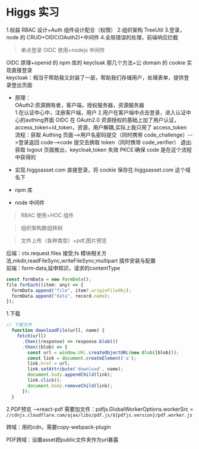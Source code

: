 # Higgs 实习

1.权益 RBAC 设计+Auth 组件设计配合（权限） 2.组织架构 TreeUtil 3.登录，node 的 CRUD+OIDC(OAuth2)+中间件 4.全局错误的处理，前端响应拦截

> 单点登录 OIDC 使用+nodejs 中间件

OIDC 原理+openid 的 npm 库的 keycloak 那几个方法+公 domain 的 cookie 实现直接登录  
keycloak：相当于帮助我又封装了一层，帮助我们存储用户，处理表单，提供登录登出页面

- 原理：  
  OAuth2:资源拥有者，客户端，授权服务器，资源服务器  
  1.在认证中心中，注册客户端，用户
  2.用户在客户端中点击登录，进入认证中心的authing界面
  OIDC 在 OAuth2.0 资源授权的基础上加了用户认证，access_token+id_token，资源，用户解耦,实际上我只用了 access_token  
  流程：获取 Authing 页面-->用户名密码提交（同时携带 code_challenge）-->登录返回 code-->code 提交去换取 token（同时携带 code_verifier）
  退出:获取 logout 页面推出，keycloak,token 失效
  PKCE:确保 code 是在这个流程中获得的
- 实现.higgsasset.com 直接登录，将 cookie 保存在.higgsasset.com 这个域名下
- npm 库

- node 中间件

> RBAC 使用+HOC 组件


> 组织架构数组转树

> 文件上传（各种类型）+pdf,图片预览

后端：ctx.request.files 接受;fs 模块相关方法,mkdir,readFileSync,writeFileSync;multipart 插件安装与配置  
前端：form-data,延申知识，请求的contentType

```javascript
const formData = new FormData();
file.forEach((item: any) => {
  formData.append("file", item?.originFileObj);
  formData.append("data", record.name);
});
```

1.下载
```javascript
// 下载文件
  function downloadFile(urll, name) {
    fetch(urll)
      .then((response) => response.blob())
      .then((blob) => {
        const url = window.URL.createObjectURL(new Blob([blob]));
        const link = document.createElement('a');
        link.href = url;
        link.setAttribute('download', name);
        document.body.appendChild(link);
        link.click();
        document.body.removeChild(link);
      });
  }
```

2.PDF预览 -->react-pdf
需要加文件：pdfjs.GlobalWorkerOptions.workerSrc = `//cdnjs.cloudflare.com/ajax/libs/pdf.js/${pdfjs.version}/pdf.worker.js`

跨域：用的cdn，需要copy-webpack-plugin

PDF跨域：设置asset把public文件夹作为url暴露
